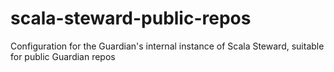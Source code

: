 # scala-steward-public-repos
Configuration for the Guardian's internal instance of Scala Steward, suitable for public Guardian repos
